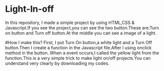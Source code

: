 # Light-In-off
In this repository, I made a simple project by using HTML,CSS & Javascript.If you see the project,you can see the two button.These are:Turn on button and Turn off button.At the middle you can see a image of a light.




#How I make this?
First, I put Turn On button,a white light and a Turn Off button.Then I create a function in the Javascript file.After I using onclick method in the button..When a event occurs,I called the yellow light from the function.This is a very simple trick to make light on/off projects.You can understand very clearly by downloading my codes.


